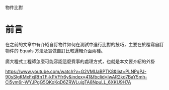 物件比對

# 前言 
在之前的文章中有介紹自訂物件如何在測試中進行比對的技巧，主要在於覆寫自訂物件的 Equals 方法及實做自訂比較邏輯介面兩種。

廣大程式工程師怎麼可能容認這麼費事的處理方式，也就是本文要介紹的外掛 


https://www.youtube.com/watch?v=G2VMUaBPTK8&list=PLNPgPJ-90sSlgKMxFxjRfnTF-kPVFfr6y&index=41&fbclid=IwAR2kd7BaY5mh-Ci5ym6r-WYJPgG5QKoKqD6ZRWLujgTA8NpuLL_6XKU9H7A